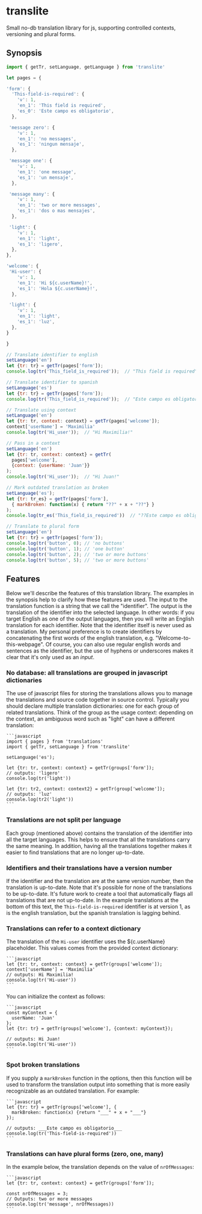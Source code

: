 # translite
Small no-db translation library for js, supporting controlled contexts, versioning and plural forms.

## Synopsis

```javascript
import { getTr, setLanguage, getLanguage } from 'translite'

let pages = {

'form': {
  'This-field-is-required': {
    'v': 1,
    'en_1': 'This field is required',
    'es_0': 'Este campo es obligatorio',
  },

 'message zero': {
    'v': 1,
    'en_1': 'no messages',
    'es_1': 'ningun mensaje',
  },

 'message one': {
    'v': 1,
    'en_1': 'one message',
    'es_1': 'un mensaje',
  },

 'message many': {
    'v': 1,
    'en_1': 'two or more messages',
    'es_1': 'dos o mas mensajes',
  },

 'light': {
    'v': 1,
    'en_1': 'light',
    'es_1': 'ligero',
  },
},

'welcome': {
 'Hi-user': {
    'v': 1,
    'en_1': 'Hi ${c.userName}!',
    'es_1': 'Hola ${c.userName}!',
  },

 'light': {
    'v': 1,
    'en_1': 'light',
    'es_1': 'luz',
  },
}

}

// Translate identifier to english
setLanguage('en')
let {tr: tr} = getTr(pages['form']);
console.log(tr('This_field_is_required'));  // "This field is required"

// Translate identifier to spanish
setLanguage('es')
let {tr: tr} = getTr(pages['form']);
console.log(tr('This_field_is_required'));  // "Este campo es obligatorio"

// Translate using context
setLanguage('en')
let {tr: tr, context: context} = getTr(pages['welcome']);
context['userName'] = 'Maximilia'
console.log(tr('Hi_user'));  // "Hi Maximilia!"

// Pass in a context
setLanguage('en')
let {tr: tr, context: context} = getTr(
  pages['welcome'],
  {context: {userName: 'Juan'}}
);
console.log(tr('Hi_user'));  // "Hi Juan!"

// Mark outdated translation as broken
setLanguage('es');
let {tr: tr_es} = getTr(pages['form'],
  { markBroken: function(x) { return "??" + x + "??"} }
);
console.log(tr_es('This_field_is_required'))  // "??Este campo es obligatorio??"

// Translate to plural form
setLanguage('en')
let {tr: tr} = getTr(pages['form']);
console.log(tr('button', 0); // 'no buttons'
console.log(tr('button', 1); // 'one button'
console.log(tr('button', 2); // 'two or more buttons'
console.log(tr('button', 5); // 'two or more buttons'

```

## Features

Below we'll describe the features of this translation library. The examples in the synopsis help to clarify how these features are used. The input to the translation function is a string that we call the "identifier". The output is the translation of the identifier into the selected language. In other words: if you target English as one of the output languages, then you will write an English translation for each identifier. Note that the identifier itself is never used as a translation.
My personal preference is to create identifiers by concatenating the first words of the english translation, e.g.
"Welcome-to-this-webpage". Of course, you can also use regular english words and sentences as the identifier, but the use of hyphens or underscores makes it clear that it's only used as an *input*.


### No database: all translations are grouped in javascript dictionaries

The use of javascript files for storing the translations allows you to manage the translations and source code together in source control. Typically you should declare multiple translation dictionaries: one for each group of related translations. Think of the group as the usage context: depending on the context, an ambiguous word such as "light" can have a different translation:

    ```javascript
    import { pages } from 'translations'
    import { getTr, setLanguage } from 'translite'

    setLanguage('es');

    let {tr: tr, context: context} = getTr(groups['form']);
    // outputs: 'ligero'
    console.log(tr('light'))

    let {tr: tr2, context: context2} = getTr(group['welcome']);
    // outputs: 'luz'
    console.log(tr2('light'))
    ```

### Translations are not split per language

Each group (mentioned above) contains the translation of the identifier into all the target languages. This helps to ensure that all the translations carry the same meaning. In addition, having all the translations together makes it easier to find translations that are no longer up-to-date.

### Identifiers and their translations have a version number

If the identifier and the translation are at the same version number, then the translation is up-to-date. Note that it's possible for none of the translations to be up-to-date.
It's future work to create a tool that automatically flags all translations that are not up-to-date.
In the example translations at the bottom of this text, the `This-field-is-required` identifier is at version 1, as is the english translation, but the spanish translation is lagging behind.


### Translations can refer to a context dictionary

The translation of the `Hi-user` identifier uses the ${c.userName} placeholder. This values comes from the provided context dictionary:

    ```javascript
    let {tr: tr, context: context} = getTr(groups['welcome']);
    context['userName'] = 'Maximilia'
    // outputs: Hi Maximilia!
    console.log(tr('Hi-user'))
    ```

You can initialize the context as follows:

    ```javascript
    const myContext = {
      userName: 'Juan'
    };
    let {tr: tr} = getTr(groups['welcome'], {context: myContext});

    // outputs: Hi Juan!
    console.log(tr('Hi-user'))
    ```

### Spot broken translations

If you supply a `markBroken` function in the options, then this function will be used to transform the translation output into something that is more easily recognizable as an outdated translation. For example:

    ```javascript
    let {tr: tr} = getTr(groups['welcome'], {
      markBroken: function(x) {return "___" + x + "___"}
    });

    // outputs: ___Este campo es obligatorio___
    console.log(tr('This-field-is-required'))
    ```


### Translations can have plural forms (zero, one, many)

In the example below, the translation depends on the value of `nrOfMessages`:

    ```javascript
    let {tr: tr, context: context} = getTr(groups['form']);

    const nrOfMessages = 3;
    // Outputs: two or more messages
    console.log(tr('message', nrOfMessages))
    ```
